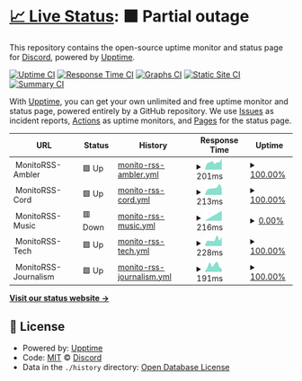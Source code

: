 # [📈 Live Status](https://discord-creator.github.io/upptime): <!--live status--> **🟧 Partial outage**

This repository contains the open-source uptime monitor and status page for [Discord](https://discord-creator.github.io/upptime), powered by [Upptime](https://github.com/upptime/upptime).

[![Uptime CI](https://github.com/discord-creator/upptime/workflows/Uptime%20CI/badge.svg)](https://github.com/discord-creator/upptime/actions?query=workflow%3A%22Uptime+CI%22)
[![Response Time CI](https://github.com/discord-creator/upptime/workflows/Response%20Time%20CI/badge.svg)](https://github.com/discord-creator/upptime/actions?query=workflow%3A%22Response+Time+CI%22)
[![Graphs CI](https://github.com/discord-creator/upptime/workflows/Graphs%20CI/badge.svg)](https://github.com/discord-creator/upptime/actions?query=workflow%3A%22Graphs+CI%22)
[![Static Site CI](https://github.com/discord-creator/upptime/workflows/Static%20Site%20CI/badge.svg)](https://github.com/discord-creator/upptime/actions?query=workflow%3A%22Static+Site+CI%22)
[![Summary CI](https://github.com/discord-creator/upptime/workflows/Summary%20CI/badge.svg)](https://github.com/discord-creator/upptime/actions?query=workflow%3A%22Summary+CI%22)

With [Upptime](https://upptime.js.org), you can get your own unlimited and free uptime monitor and status page, powered entirely by a GitHub repository. We use [Issues](https://github.com/discord-creator/upptime/issues) as incident reports, [Actions](https://github.com/discord-creator/upptime/actions) as uptime monitors, and [Pages](https://discord-creator.github.io/upptime) for the status page.

<!--start: status pages-->
<!-- This summary is generated by Upptime (https://github.com/upptime/upptime) -->
<!-- Do not edit this manually, your changes will be overwritten -->
<!-- prettier-ignore -->
| URL | Status | History | Response Time | Uptime |
| --- | ------ | ------- | ------------- | ------ |
| <img alt="" src="https://icons.duckduckgo.com/ip3/null.ico" height="13"> MonitoRSS-Ambler | 🟩 Up | [monito-rss-ambler.yml](https://github.com/discord-creator/upptime/commits/HEAD/history/monito-rss-ambler.yml) | <details><summary><img alt="Response time graph" src="./graphs/monito-rss-ambler/response-time-week.png" height="20"> 201ms</summary><br><a href="https://discord-creator.github.io/upptime/history/monito-rss-ambler"><img alt="Response time 307" src="https://img.shields.io/endpoint?url=https%3A%2F%2Fraw.githubusercontent.com%2Fdiscord-creator%2Fupptime%2FHEAD%2Fapi%2Fmonito-rss-ambler%2Fresponse-time.json"></a><br><a href="https://discord-creator.github.io/upptime/history/monito-rss-ambler"><img alt="24-hour response time 297" src="https://img.shields.io/endpoint?url=https%3A%2F%2Fraw.githubusercontent.com%2Fdiscord-creator%2Fupptime%2FHEAD%2Fapi%2Fmonito-rss-ambler%2Fresponse-time-day.json"></a><br><a href="https://discord-creator.github.io/upptime/history/monito-rss-ambler"><img alt="7-day response time 201" src="https://img.shields.io/endpoint?url=https%3A%2F%2Fraw.githubusercontent.com%2Fdiscord-creator%2Fupptime%2FHEAD%2Fapi%2Fmonito-rss-ambler%2Fresponse-time-week.json"></a><br><a href="https://discord-creator.github.io/upptime/history/monito-rss-ambler"><img alt="30-day response time 220" src="https://img.shields.io/endpoint?url=https%3A%2F%2Fraw.githubusercontent.com%2Fdiscord-creator%2Fupptime%2FHEAD%2Fapi%2Fmonito-rss-ambler%2Fresponse-time-month.json"></a><br><a href="https://discord-creator.github.io/upptime/history/monito-rss-ambler"><img alt="1-year response time 301" src="https://img.shields.io/endpoint?url=https%3A%2F%2Fraw.githubusercontent.com%2Fdiscord-creator%2Fupptime%2FHEAD%2Fapi%2Fmonito-rss-ambler%2Fresponse-time-year.json"></a></details> | <details><summary><a href="https://discord-creator.github.io/upptime/history/monito-rss-ambler">100.00%</a></summary><a href="https://discord-creator.github.io/upptime/history/monito-rss-ambler"><img alt="All-time uptime 92.89%" src="https://img.shields.io/endpoint?url=https%3A%2F%2Fraw.githubusercontent.com%2Fdiscord-creator%2Fupptime%2FHEAD%2Fapi%2Fmonito-rss-ambler%2Fuptime.json"></a><br><a href="https://discord-creator.github.io/upptime/history/monito-rss-ambler"><img alt="24-hour uptime 100.00%" src="https://img.shields.io/endpoint?url=https%3A%2F%2Fraw.githubusercontent.com%2Fdiscord-creator%2Fupptime%2FHEAD%2Fapi%2Fmonito-rss-ambler%2Fuptime-day.json"></a><br><a href="https://discord-creator.github.io/upptime/history/monito-rss-ambler"><img alt="7-day uptime 100.00%" src="https://img.shields.io/endpoint?url=https%3A%2F%2Fraw.githubusercontent.com%2Fdiscord-creator%2Fupptime%2FHEAD%2Fapi%2Fmonito-rss-ambler%2Fuptime-week.json"></a><br><a href="https://discord-creator.github.io/upptime/history/monito-rss-ambler"><img alt="30-day uptime 99.95%" src="https://img.shields.io/endpoint?url=https%3A%2F%2Fraw.githubusercontent.com%2Fdiscord-creator%2Fupptime%2FHEAD%2Fapi%2Fmonito-rss-ambler%2Fuptime-month.json"></a><br><a href="https://discord-creator.github.io/upptime/history/monito-rss-ambler"><img alt="1-year uptime 99.31%" src="https://img.shields.io/endpoint?url=https%3A%2F%2Fraw.githubusercontent.com%2Fdiscord-creator%2Fupptime%2FHEAD%2Fapi%2Fmonito-rss-ambler%2Fuptime-year.json"></a></details>
| <img alt="" src="https://icons.duckduckgo.com/ip3/null.ico" height="13"> MonitoRSS-Cord | 🟩 Up | [monito-rss-cord.yml](https://github.com/discord-creator/upptime/commits/HEAD/history/monito-rss-cord.yml) | <details><summary><img alt="Response time graph" src="./graphs/monito-rss-cord/response-time-week.png" height="20"> 213ms</summary><br><a href="https://discord-creator.github.io/upptime/history/monito-rss-cord"><img alt="Response time 427" src="https://img.shields.io/endpoint?url=https%3A%2F%2Fraw.githubusercontent.com%2Fdiscord-creator%2Fupptime%2FHEAD%2Fapi%2Fmonito-rss-cord%2Fresponse-time.json"></a><br><a href="https://discord-creator.github.io/upptime/history/monito-rss-cord"><img alt="24-hour response time 185" src="https://img.shields.io/endpoint?url=https%3A%2F%2Fraw.githubusercontent.com%2Fdiscord-creator%2Fupptime%2FHEAD%2Fapi%2Fmonito-rss-cord%2Fresponse-time-day.json"></a><br><a href="https://discord-creator.github.io/upptime/history/monito-rss-cord"><img alt="7-day response time 213" src="https://img.shields.io/endpoint?url=https%3A%2F%2Fraw.githubusercontent.com%2Fdiscord-creator%2Fupptime%2FHEAD%2Fapi%2Fmonito-rss-cord%2Fresponse-time-week.json"></a><br><a href="https://discord-creator.github.io/upptime/history/monito-rss-cord"><img alt="30-day response time 227" src="https://img.shields.io/endpoint?url=https%3A%2F%2Fraw.githubusercontent.com%2Fdiscord-creator%2Fupptime%2FHEAD%2Fapi%2Fmonito-rss-cord%2Fresponse-time-month.json"></a><br><a href="https://discord-creator.github.io/upptime/history/monito-rss-cord"><img alt="1-year response time 398" src="https://img.shields.io/endpoint?url=https%3A%2F%2Fraw.githubusercontent.com%2Fdiscord-creator%2Fupptime%2FHEAD%2Fapi%2Fmonito-rss-cord%2Fresponse-time-year.json"></a></details> | <details><summary><a href="https://discord-creator.github.io/upptime/history/monito-rss-cord">100.00%</a></summary><a href="https://discord-creator.github.io/upptime/history/monito-rss-cord"><img alt="All-time uptime 99.92%" src="https://img.shields.io/endpoint?url=https%3A%2F%2Fraw.githubusercontent.com%2Fdiscord-creator%2Fupptime%2FHEAD%2Fapi%2Fmonito-rss-cord%2Fuptime.json"></a><br><a href="https://discord-creator.github.io/upptime/history/monito-rss-cord"><img alt="24-hour uptime 100.00%" src="https://img.shields.io/endpoint?url=https%3A%2F%2Fraw.githubusercontent.com%2Fdiscord-creator%2Fupptime%2FHEAD%2Fapi%2Fmonito-rss-cord%2Fuptime-day.json"></a><br><a href="https://discord-creator.github.io/upptime/history/monito-rss-cord"><img alt="7-day uptime 100.00%" src="https://img.shields.io/endpoint?url=https%3A%2F%2Fraw.githubusercontent.com%2Fdiscord-creator%2Fupptime%2FHEAD%2Fapi%2Fmonito-rss-cord%2Fuptime-week.json"></a><br><a href="https://discord-creator.github.io/upptime/history/monito-rss-cord"><img alt="30-day uptime 100.00%" src="https://img.shields.io/endpoint?url=https%3A%2F%2Fraw.githubusercontent.com%2Fdiscord-creator%2Fupptime%2FHEAD%2Fapi%2Fmonito-rss-cord%2Fuptime-month.json"></a><br><a href="https://discord-creator.github.io/upptime/history/monito-rss-cord"><img alt="1-year uptime 99.91%" src="https://img.shields.io/endpoint?url=https%3A%2F%2Fraw.githubusercontent.com%2Fdiscord-creator%2Fupptime%2FHEAD%2Fapi%2Fmonito-rss-cord%2Fuptime-year.json"></a></details>
| <img alt="" src="https://icons.duckduckgo.com/ip3/null.ico" height="13"> MonitoRSS-Music | 🟥 Down | [monito-rss-music.yml](https://github.com/discord-creator/upptime/commits/HEAD/history/monito-rss-music.yml) | <details><summary><img alt="Response time graph" src="./graphs/monito-rss-music/response-time-week.png" height="20"> 216ms</summary><br><a href="https://discord-creator.github.io/upptime/history/monito-rss-music"><img alt="Response time 344" src="https://img.shields.io/endpoint?url=https%3A%2F%2Fraw.githubusercontent.com%2Fdiscord-creator%2Fupptime%2FHEAD%2Fapi%2Fmonito-rss-music%2Fresponse-time.json"></a><br><a href="https://discord-creator.github.io/upptime/history/monito-rss-music"><img alt="24-hour response time 0" src="https://img.shields.io/endpoint?url=https%3A%2F%2Fraw.githubusercontent.com%2Fdiscord-creator%2Fupptime%2FHEAD%2Fapi%2Fmonito-rss-music%2Fresponse-time-day.json"></a><br><a href="https://discord-creator.github.io/upptime/history/monito-rss-music"><img alt="7-day response time 216" src="https://img.shields.io/endpoint?url=https%3A%2F%2Fraw.githubusercontent.com%2Fdiscord-creator%2Fupptime%2FHEAD%2Fapi%2Fmonito-rss-music%2Fresponse-time-week.json"></a><br><a href="https://discord-creator.github.io/upptime/history/monito-rss-music"><img alt="30-day response time 229" src="https://img.shields.io/endpoint?url=https%3A%2F%2Fraw.githubusercontent.com%2Fdiscord-creator%2Fupptime%2FHEAD%2Fapi%2Fmonito-rss-music%2Fresponse-time-month.json"></a><br><a href="https://discord-creator.github.io/upptime/history/monito-rss-music"><img alt="1-year response time 277" src="https://img.shields.io/endpoint?url=https%3A%2F%2Fraw.githubusercontent.com%2Fdiscord-creator%2Fupptime%2FHEAD%2Fapi%2Fmonito-rss-music%2Fresponse-time-year.json"></a></details> | <details><summary><a href="https://discord-creator.github.io/upptime/history/monito-rss-music">0.00%</a></summary><a href="https://discord-creator.github.io/upptime/history/monito-rss-music"><img alt="All-time uptime 81.99%" src="https://img.shields.io/endpoint?url=https%3A%2F%2Fraw.githubusercontent.com%2Fdiscord-creator%2Fupptime%2FHEAD%2Fapi%2Fmonito-rss-music%2Fuptime.json"></a><br><a href="https://discord-creator.github.io/upptime/history/monito-rss-music"><img alt="24-hour uptime 0.00%" src="https://img.shields.io/endpoint?url=https%3A%2F%2Fraw.githubusercontent.com%2Fdiscord-creator%2Fupptime%2FHEAD%2Fapi%2Fmonito-rss-music%2Fuptime-day.json"></a><br><a href="https://discord-creator.github.io/upptime/history/monito-rss-music"><img alt="7-day uptime 0.00%" src="https://img.shields.io/endpoint?url=https%3A%2F%2Fraw.githubusercontent.com%2Fdiscord-creator%2Fupptime%2FHEAD%2Fapi%2Fmonito-rss-music%2Fuptime-week.json"></a><br><a href="https://discord-creator.github.io/upptime/history/monito-rss-music"><img alt="30-day uptime 4.67%" src="https://img.shields.io/endpoint?url=https%3A%2F%2Fraw.githubusercontent.com%2Fdiscord-creator%2Fupptime%2FHEAD%2Fapi%2Fmonito-rss-music%2Fuptime-month.json"></a><br><a href="https://discord-creator.github.io/upptime/history/monito-rss-music"><img alt="1-year uptime 77.97%" src="https://img.shields.io/endpoint?url=https%3A%2F%2Fraw.githubusercontent.com%2Fdiscord-creator%2Fupptime%2FHEAD%2Fapi%2Fmonito-rss-music%2Fuptime-year.json"></a></details>
| <img alt="" src="https://icons.duckduckgo.com/ip3/null.ico" height="13"> MonitoRSS-Tech | 🟩 Up | [monito-rss-tech.yml](https://github.com/discord-creator/upptime/commits/HEAD/history/monito-rss-tech.yml) | <details><summary><img alt="Response time graph" src="./graphs/monito-rss-tech/response-time-week.png" height="20"> 228ms</summary><br><a href="https://discord-creator.github.io/upptime/history/monito-rss-tech"><img alt="Response time 492" src="https://img.shields.io/endpoint?url=https%3A%2F%2Fraw.githubusercontent.com%2Fdiscord-creator%2Fupptime%2FHEAD%2Fapi%2Fmonito-rss-tech%2Fresponse-time.json"></a><br><a href="https://discord-creator.github.io/upptime/history/monito-rss-tech"><img alt="24-hour response time 323" src="https://img.shields.io/endpoint?url=https%3A%2F%2Fraw.githubusercontent.com%2Fdiscord-creator%2Fupptime%2FHEAD%2Fapi%2Fmonito-rss-tech%2Fresponse-time-day.json"></a><br><a href="https://discord-creator.github.io/upptime/history/monito-rss-tech"><img alt="7-day response time 228" src="https://img.shields.io/endpoint?url=https%3A%2F%2Fraw.githubusercontent.com%2Fdiscord-creator%2Fupptime%2FHEAD%2Fapi%2Fmonito-rss-tech%2Fresponse-time-week.json"></a><br><a href="https://discord-creator.github.io/upptime/history/monito-rss-tech"><img alt="30-day response time 766" src="https://img.shields.io/endpoint?url=https%3A%2F%2Fraw.githubusercontent.com%2Fdiscord-creator%2Fupptime%2FHEAD%2Fapi%2Fmonito-rss-tech%2Fresponse-time-month.json"></a><br><a href="https://discord-creator.github.io/upptime/history/monito-rss-tech"><img alt="1-year response time 522" src="https://img.shields.io/endpoint?url=https%3A%2F%2Fraw.githubusercontent.com%2Fdiscord-creator%2Fupptime%2FHEAD%2Fapi%2Fmonito-rss-tech%2Fresponse-time-year.json"></a></details> | <details><summary><a href="https://discord-creator.github.io/upptime/history/monito-rss-tech">100.00%</a></summary><a href="https://discord-creator.github.io/upptime/history/monito-rss-tech"><img alt="All-time uptime 99.25%" src="https://img.shields.io/endpoint?url=https%3A%2F%2Fraw.githubusercontent.com%2Fdiscord-creator%2Fupptime%2FHEAD%2Fapi%2Fmonito-rss-tech%2Fuptime.json"></a><br><a href="https://discord-creator.github.io/upptime/history/monito-rss-tech"><img alt="24-hour uptime 100.00%" src="https://img.shields.io/endpoint?url=https%3A%2F%2Fraw.githubusercontent.com%2Fdiscord-creator%2Fupptime%2FHEAD%2Fapi%2Fmonito-rss-tech%2Fuptime-day.json"></a><br><a href="https://discord-creator.github.io/upptime/history/monito-rss-tech"><img alt="7-day uptime 100.00%" src="https://img.shields.io/endpoint?url=https%3A%2F%2Fraw.githubusercontent.com%2Fdiscord-creator%2Fupptime%2FHEAD%2Fapi%2Fmonito-rss-tech%2Fuptime-week.json"></a><br><a href="https://discord-creator.github.io/upptime/history/monito-rss-tech"><img alt="30-day uptime 99.68%" src="https://img.shields.io/endpoint?url=https%3A%2F%2Fraw.githubusercontent.com%2Fdiscord-creator%2Fupptime%2FHEAD%2Fapi%2Fmonito-rss-tech%2Fuptime-month.json"></a><br><a href="https://discord-creator.github.io/upptime/history/monito-rss-tech"><img alt="1-year uptime 99.23%" src="https://img.shields.io/endpoint?url=https%3A%2F%2Fraw.githubusercontent.com%2Fdiscord-creator%2Fupptime%2FHEAD%2Fapi%2Fmonito-rss-tech%2Fuptime-year.json"></a></details>
| <img alt="" src="https://icons.duckduckgo.com/ip3/null.ico" height="13"> MonitoRSS-Journalism | 🟩 Up | [monito-rss-journalism.yml](https://github.com/discord-creator/upptime/commits/HEAD/history/monito-rss-journalism.yml) | <details><summary><img alt="Response time graph" src="./graphs/monito-rss-journalism/response-time-week.png" height="20"> 191ms</summary><br><a href="https://discord-creator.github.io/upptime/history/monito-rss-journalism"><img alt="Response time 234" src="https://img.shields.io/endpoint?url=https%3A%2F%2Fraw.githubusercontent.com%2Fdiscord-creator%2Fupptime%2FHEAD%2Fapi%2Fmonito-rss-journalism%2Fresponse-time.json"></a><br><a href="https://discord-creator.github.io/upptime/history/monito-rss-journalism"><img alt="24-hour response time 88" src="https://img.shields.io/endpoint?url=https%3A%2F%2Fraw.githubusercontent.com%2Fdiscord-creator%2Fupptime%2FHEAD%2Fapi%2Fmonito-rss-journalism%2Fresponse-time-day.json"></a><br><a href="https://discord-creator.github.io/upptime/history/monito-rss-journalism"><img alt="7-day response time 191" src="https://img.shields.io/endpoint?url=https%3A%2F%2Fraw.githubusercontent.com%2Fdiscord-creator%2Fupptime%2FHEAD%2Fapi%2Fmonito-rss-journalism%2Fresponse-time-week.json"></a><br><a href="https://discord-creator.github.io/upptime/history/monito-rss-journalism"><img alt="30-day response time 179" src="https://img.shields.io/endpoint?url=https%3A%2F%2Fraw.githubusercontent.com%2Fdiscord-creator%2Fupptime%2FHEAD%2Fapi%2Fmonito-rss-journalism%2Fresponse-time-month.json"></a><br><a href="https://discord-creator.github.io/upptime/history/monito-rss-journalism"><img alt="1-year response time 235" src="https://img.shields.io/endpoint?url=https%3A%2F%2Fraw.githubusercontent.com%2Fdiscord-creator%2Fupptime%2FHEAD%2Fapi%2Fmonito-rss-journalism%2Fresponse-time-year.json"></a></details> | <details><summary><a href="https://discord-creator.github.io/upptime/history/monito-rss-journalism">100.00%</a></summary><a href="https://discord-creator.github.io/upptime/history/monito-rss-journalism"><img alt="All-time uptime 99.27%" src="https://img.shields.io/endpoint?url=https%3A%2F%2Fraw.githubusercontent.com%2Fdiscord-creator%2Fupptime%2FHEAD%2Fapi%2Fmonito-rss-journalism%2Fuptime.json"></a><br><a href="https://discord-creator.github.io/upptime/history/monito-rss-journalism"><img alt="24-hour uptime 100.00%" src="https://img.shields.io/endpoint?url=https%3A%2F%2Fraw.githubusercontent.com%2Fdiscord-creator%2Fupptime%2FHEAD%2Fapi%2Fmonito-rss-journalism%2Fuptime-day.json"></a><br><a href="https://discord-creator.github.io/upptime/history/monito-rss-journalism"><img alt="7-day uptime 100.00%" src="https://img.shields.io/endpoint?url=https%3A%2F%2Fraw.githubusercontent.com%2Fdiscord-creator%2Fupptime%2FHEAD%2Fapi%2Fmonito-rss-journalism%2Fuptime-week.json"></a><br><a href="https://discord-creator.github.io/upptime/history/monito-rss-journalism"><img alt="30-day uptime 99.69%" src="https://img.shields.io/endpoint?url=https%3A%2F%2Fraw.githubusercontent.com%2Fdiscord-creator%2Fupptime%2FHEAD%2Fapi%2Fmonito-rss-journalism%2Fuptime-month.json"></a><br><a href="https://discord-creator.github.io/upptime/history/monito-rss-journalism"><img alt="1-year uptime 99.26%" src="https://img.shields.io/endpoint?url=https%3A%2F%2Fraw.githubusercontent.com%2Fdiscord-creator%2Fupptime%2FHEAD%2Fapi%2Fmonito-rss-journalism%2Fuptime-year.json"></a></details>

<!--end: status pages-->

[**Visit our status website →**](https://discord-creator.github.io/upptime)

## 📄 License

- Powered by: [Upptime](https://github.com/upptime/upptime)
- Code: [MIT](./LICENSE) © [Discord](https://discord-creator.github.io/upptime)
- Data in the `./history` directory: [Open Database License](https://opendatacommons.org/licenses/odbl/1-0/)
